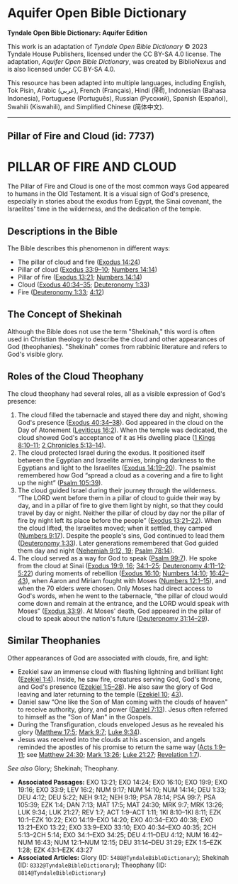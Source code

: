 # Aquifer Open Bible Dictionary

**Tyndale Open Bible Dictionary: Aquifer Edition**

This work is an adaptation of *Tyndale Open Bible Dictionary* © 2023 Tyndale House Publishers, licensed under the CC BY\-SA 4\.0 license. The adaptation, *Aquifer Open Bible Dictionary*, was created by BiblioNexus and is also licensed under CC BY\-SA 4\.0\.

This resource has been adapted into multiple languages, including English, Tok Pisin, Arabic (عربي), French (Français), Hindi (हिंदी), Indonesian (Bahasa Indonesia), Portuguese (Português), Russian (Русский), Spanish (Español), Swahili (Kiswahili), and Simplified Chinese (简体中文).



--------------------------------

## Pillar of Fire and Cloud (id: 7737)

PILLAR OF FIRE AND CLOUD
========================

The Pillar of Fire and Cloud is one of the most common ways God appeared to humans in the Old Testament. It is a visual sign of God's presence, especially in stories about the exodus from Egypt, the Sinai covenant, the Israelites' time in the wilderness, and the dedication of the temple.

Descriptions in the Bible
-------------------------

The Bible describes this phenomenon in different ways:

* The pillar of cloud and fire ([Exodus 14:24](https://ref.ly/Exod14:24))
* Pillar of cloud ([Exodus 33:9](https://ref.ly/Exod33:9-Exod33:10)[–](https://ref.ly/Exod33:9-Exod33:10)[10](https://ref.ly/Exod33:9-Exod33:10); [Numbers 14:14](https://ref.ly/Num14:14))
* Pillar of fire ([Exodus 13:21](https://ref.ly/Exod13:21); [Numbers 14:14](https://ref.ly/Num14:14))
* Cloud ([Exodus 40:34](https://ref.ly/Exod40:34-Exod40:35)[–](https://ref.ly/Exod40:34-Exod40:35)[35](https://ref.ly/Exod40:34-Exod40:35); [Deuteronomy 1:33](https://ref.ly/Deut1:33))
* Fire ([Deuteronomy 1:33](https://ref.ly/Deut1:33); [4:12](https://ref.ly/Deut4:12))

The Concept of Shekinah
-----------------------

Although the Bible does not use the term "Shekinah," this word is often used in Christian theology to describe the cloud and other appearances of God (theophanies). "Shekinah" comes from rabbinic literature and refers to God's visible glory.

Roles of the Cloud Theophany
----------------------------

The cloud theophany had several roles, all as a visible expression of God's presence:

1. The cloud filled the tabernacle and stayed there day and night, showing God's presence ([Exodus 40:34](https://ref.ly/Exod40:34-Exod40:38)[–](https://ref.ly/Exod40:34-Exod40:38)[38](https://ref.ly/Exod40:34-Exod40:38)). God appeared in the cloud on the Day of Atonement ([Leviticus 16:2](https://ref.ly/Lev16:2)). When the temple was dedicated, the cloud showed God's acceptance of it as His dwelling place ([1 Kings 8:10](https://ref.ly/1Kgs8:10-1Kgs8:11)[–](https://ref.ly/1Kgs8:10-1Kgs8:11)[11](https://ref.ly/1Kgs8:10-1Kgs8:11); [2 Chronicles 5:13](https://ref.ly/2Chr5:13-2Chr5:14)[–](https://ref.ly/2Chr5:13-2Chr5:14)[14](https://ref.ly/2Chr5:13-2Chr5:14)).
2. The cloud protected Israel during the exodus. It positioned itself between the Egyptian and Israelite armies, bringing darkness to the Egyptians and light to the Israelites ([Exodus 14:19](https://ref.ly/Exod14:19-Exod14:20)[–](https://ref.ly/Exod14:19-Exod14:20)[20](https://ref.ly/Exod14:19-Exod14:20)). The psalmist remembered how God “spread a cloud as a covering and a fire to light up the night” ([Psalm 105:39](https://ref.ly/Ps105:39)).
3. The cloud guided Israel during their journey through the wilderness. “The LORD went before them in a pillar of cloud to guide their way by day, and in a pillar of fire to give them light by night, so that they could travel by day or night. Neither the pillar of cloud by day nor the pillar of fire by night left its place before the people” ([Exodus 13:21](https://ref.ly/Exod13:21-Exod13:22)[–](https://ref.ly/Exod13:21-Exod13:22)[22](https://ref.ly/Exod13:21-Exod13:22)). When the cloud lifted, the Israelites moved; when it settled, they camped ([Numbers 9:17](https://ref.ly/Num9:17)). Despite the people's sins, God continued to lead them ([Deuteronomy 1:33](https://ref.ly/Deut1:33)). Later generations remembered that God guided them day and night ([Nehemiah 9:12, 19](https://ref.ly/Neh9:12,Neh9:19); [Psalm 78:14](https://ref.ly/Ps78:14)).
4. The cloud served as a way for God to speak ([Psalm 99:7](https://ref.ly/Ps99:7)). He spoke from the cloud at Sinai ([Exodus 19:9, 16](https://ref.ly/Exod19:9); [34:1–25](https://ref.ly/Exod34:1-Exod34:25); [Deuteronomy 4:11–12](https://ref.ly/Deut4:11-Deut4:12); [5:22](https://ref.ly/Deut5:22)) during moments of rebellion ([Exodus 16:10](https://ref.ly/Exod16:10); [Numbers 14:10](https://ref.ly/Num14:10); [16:42](https://ref.ly/Num16:42-Num16:43)[–](https://ref.ly/Num16:42-Num16:43)[43](https://ref.ly/Num16:42-Num16:43)), when Aaron and Miriam fought with Moses ([Numbers 12:1](https://ref.ly/Num12:1-Num12:15)[–](https://ref.ly/Num12:1-Num12:15)[15](https://ref.ly/Num12:1-Num12:15)), and when the 70 elders were chosen. Only Moses had direct access to God's words, when he went to the tabernacle, “the pillar of cloud would come down and remain at the entrance, and the LORD would speak with Moses” ([Exodus 33:9](https://ref.ly/Exod33:9)). At Moses' death, God appeared in the pillar of cloud to speak about the nation's future ([Deuteronomy 31:14](https://ref.ly/Deut31:14-Deut31:29)[–](https://ref.ly/Deut31:14-Deut31:29)[29](https://ref.ly/Deut31:14-Deut31:29)).

Similar Theophanies
-------------------

Other appearances of God are associated with clouds, fire, and light: 

* Ezekiel saw an immense cloud with flashing lightning and brilliant light ([Ezekiel 1:4](https://ref.ly/Ezek1:4)). Inside, he saw fire, creatures serving God, God's throne, and God's presence ([Ezekiel 1:5](https://ref.ly/Ezek1:5-Ezek1:28)[–](https://ref.ly/Ezek1:5-Ezek1:28)[28](https://ref.ly/Ezek1:5-Ezek1:28)). He also saw the glory of God leaving and later returning to the temple ([Ezekiel 10](https://ref.ly/Ezek10:1-Ezek10:22); [43](https://ref.ly/Ezek43:1-Ezek43:27)).
* Daniel saw “One like the Son of Man coming with the clouds of heaven" to receive authority, glory, and power ([Daniel 7:13](https://ref.ly/Dan7:13)). Jesus often referred to himself as the "Son of Man" in the Gospels.
* During the Transfiguration, clouds enveloped Jesus as he revealed his glory ([Matthew 17:5](https://ref.ly/Matt17:5); [Mark 9:7](https://ref.ly/Mark9:7); [Luke 9:34](https://ref.ly/Luke9:34)).
* Jesus was received into the clouds at his ascension, and angels reminded the apostles of his promise to return the same way ([Acts 1:9](https://ref.ly/Acts1:9-Acts1:11)[–](https://ref.ly/Acts1:9-Acts1:11)[11](https://ref.ly/Acts1:9-Acts1:11); see [Matthew 24:30](https://ref.ly/Matt24:30); [Mark 13:26](https://ref.ly/Mark13:26); [Luke 21:27](https://ref.ly/Luke21:27); [Revelation 1:7](https://ref.ly/Rev1:7)).

*See also* Glory; Shekinah; Theophany.

* **Associated Passages:** EXO 13:21; EXO 14:24; EXO 16:10; EXO 19:9; EXO 19:16; EXO 33:9; LEV 16:2; NUM 9:17; NUM 14:10; NUM 14:14; DEU 1:33; DEU 4:12; DEU 5:22; NEH 9:12; NEH 9:19; PSA 78:14; PSA 99:7; PSA 105:39; EZK 1:4; DAN 7:13; MAT 17:5; MAT 24:30; MRK 9:7; MRK 13:26; LUK 9:34; LUK 21:27; REV 1:7; ACT 1:9–ACT 1:11; 1KI 8:10–1KI 8:11; EZK 10:1–EZK 10:22; EXO 14:19–EXO 14:20; EXO 40:34–EXO 40:38; EXO 13:21–EXO 13:22; EXO 33:9–EXO 33:10; EXO 40:34–EXO 40:35; 2CH 5:13–2CH 5:14; EXO 34:1–EXO 34:25; DEU 4:11–DEU 4:12; NUM 16:42–NUM 16:43; NUM 12:1–NUM 12:15; DEU 31:14–DEU 31:29; EZK 1:5–EZK 1:28; EZK 43:1–EZK 43:27
* **Associated Articles:** Glory (ID: `5488@TyndaleBibleDictionary`); Shekinah (ID: `8332@TyndaleBibleDictionary`); Theophany (ID: `8814@TyndaleBibleDictionary`)

